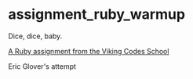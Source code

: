 assignment_ruby_warmup
======================

Dice, dice, baby.

[A Ruby assignment from the Viking Codes School](http://www.vikingcodeschool.com)

Eric Glover's attempt
